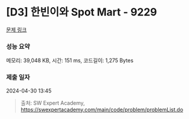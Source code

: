 # [D3] 한빈이와 Spot Mart - 9229 

[문제 링크](https://swexpertacademy.com/main/code/problem/problemDetail.do?contestProbId=AW8Wj7cqbY0DFAXN) 

### 성능 요약

메모리: 39,048 KB, 시간: 151 ms, 코드길이: 1,275 Bytes

### 제출 일자

2024-04-30 13:45



> 출처: SW Expert Academy, https://swexpertacademy.com/main/code/problem/problemList.do